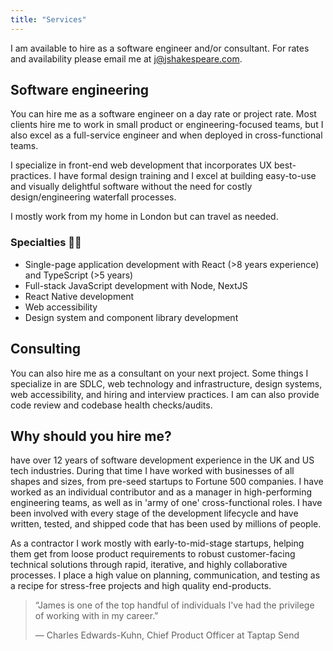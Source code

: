 ```yaml
---
title: "Services"
---
```


I am available to hire as a software engineer and/or consultant. For rates and availability please email me at j@jshakespeare.com.

## Software engineering

You can hire me as a software engineer on a day rate or project rate. Most clients hire me to work in small product or engineering-focused teams, but I also excel as a full-service engineer and when deployed in cross-functional teams.

I specialize in front-end web development that incorporates UX best-practices. I have formal design training and I excel at building easy-to-use and visually delightful software without the need for costly design/engineering waterfall processes.

I mostly work from my home in London but can travel as needed.

### Specialties 🧑‍🍳

* Single-page application development with React (>8 years experience) and TypeScript (>5 years)
* Full-stack JavaScript development with Node, NextJS
* React Native development
* Web accessibility
* Design system and component library development

## Consulting

You can also hire me as a consultant on your next project. Some things I specialize in are SDLC, web technology and infrastructure, design systems, web accessibility, and hiring and interview practices. I am can also provide code review and codebase health checks/audits.

## Why should you hire me?

 have over 12 years of software development experience in the UK and US tech industries. During that time I have worked with businesses of all shapes and sizes, from pre-seed startups to Fortune 500 companies. I have worked as an individual contributor and as a manager in high-performing engineering teams, as well as in 'army of one' cross-functional roles. I have been involved with every stage of the development lifecycle and have written, tested, and shipped code that has been used by millions of people.

As a contractor I work mostly with early-to-mid-stage startups, helping them get from loose product requirements to robust customer-facing technical solutions through rapid, iterative, and highly collaborative processes. I place a high value on planning, communication, and testing as a recipe for stress-free projects and high quality end-products.

> “James is one of the top handful of individuals I've had the privilege of working with in my career.”
>
> — Charles Edwards-Kuhn, Chief Product Officer at Taptap Send
